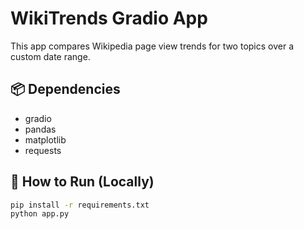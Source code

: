 # WikiTrends Gradio App

This app compares Wikipedia page view trends for two topics over a custom date range.

## 📦 Dependencies
- gradio
- pandas
- matplotlib
- requests

## 🚀 How to Run (Locally)
```bash
pip install -r requirements.txt
python app.py
